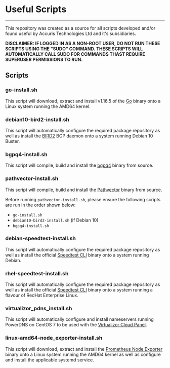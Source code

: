 # Useful Scripts
---------------------------------------------------------------------------------------------------------
This repository was created as a source for all scripts developed and/or found useful by Accuris Technologies Ltd and it's subsidiaries.

**DISCLAIMER: IF LOGGED IN AS A NON-ROOT USER, DO NOT RUN THESE SCRIPTS USING THE "SUDO" COMMAND. THESE SCRIPTS WILL AUTOMATICALLY CALL SUDO FOR COMMANDS THAST REQUIRE SUPERUSER PERMISSIONS TO RUN.**

## Scripts
### go-install.sh
This script will download, extract and install v1.16.5 of the [Go](https://golang.org/) binary onto a Linux system running the AMD64 kernel.

### debian10-bird2-install.sh
This script will automatically configure the required package repository as well as install the [BIRD2](https://bird.network.cz/) BGP daemon onto a system running Debian 10 Buster.

### bgpq4-install.sh
This script will compile, build and install the [bgpq4](https://github.com/bgp/bgpq4) binary from source.

### pathvector-install.sh
This script will compile, build and install the [Pathvector](https://pathvector.io) binary from source.

Before running `pathvector-install.sh`, please ensure the following scripts are run in the order shown below:
* `go-install.sh`
* `debian10-bird2-install.sh` (if Debian 10)
* `bgpq4-install.sh`

### debian-speedtest-install.sh
This script will automatically configure the required package repository as well as install the official [Speedtest CLI](https://www.speedtest.net/apps/cli) binary onto a system running Debian.

### rhel-speedtest-install.sh
This script will automatically configure the required package repository as well as install the official [Speedtest CLI](https://www.speedtest.net/apps/cli) binary onto a system running a flavour of RedHat Enterprise Linux.

### virtualizor_pdns_install.sh
This script will automatically configure and install nameservers running PowerDNS on CentOS 7 to be used with the [Virtualizor Cloud Panel](https://www.virtualizor.com/).

### linux-amd64-node_exporter-install.sh
This script will download, extract and install the [Prometheus Node Exporter](https://github.com/prometheus/node_exporter) binary onto a Linux system running the AMD64 kernel as well as configure and install the applicable systemd service.